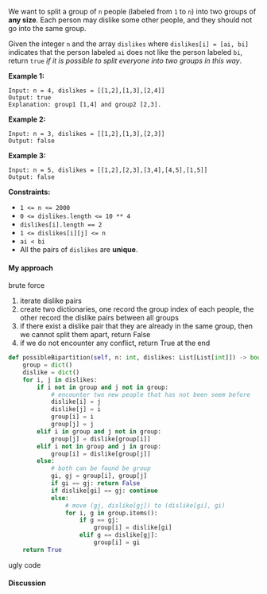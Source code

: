 We want to split a group of `n` people (labeled from `1` to `n`) into two groups of **any size**. Each person may dislike some other people, and they should not go into the same group.

Given the integer `n` and the array `dislikes` where `dislikes[i] = [ai, bi]` indicates that the person labeled `ai` does not like the person labeled `bi`, return `true` *if it is possible to split everyone into two groups in this way*.

 

**Example 1:**

```
Input: n = 4, dislikes = [[1,2],[1,3],[2,4]]
Output: true
Explanation: group1 [1,4] and group2 [2,3].
```

**Example 2:**

```
Input: n = 3, dislikes = [[1,2],[1,3],[2,3]]
Output: false
```

**Example 3:**

```
Input: n = 5, dislikes = [[1,2],[2,3],[3,4],[4,5],[1,5]]
Output: false
```

 

**Constraints:**

- `1 <= n <= 2000`
- `0 <= dislikes.length <= 10 ** 4`
- `dislikes[i].length == 2`
- `1 <= dislikes[i][j] <= n`
- `ai < bi`
- All the pairs of `dislikes` are **unique**.

#### My approach

brute force

1. iterate dislike pairs
2. create two dictionaries, one record the group index of each people, the other record the dislike pairs between all groups
3. if there exist a dislike pair that they are already in the same group, then we cannot split them apart, return False
4. if we do not encounter any conflict, return True at the end

```python
def possibleBipartition(self, n: int, dislikes: List[List[int]]) -> bool:
    group = dict()
    dislike = dict()
    for i, j in dislikes:
        if i not in group and j not in group:
            # encounter two new people that has not been seem before
            dislike[i] = j
            dislike[j] = i
            group[i] = i
            group[j] = j
        elif i in group and j not in group:
            group[j] = dislike[group[i]]
        elif i not in group and j in group:
            group[i] = dislike[group[j]]
        else:
            # both can be found be group
            gi, gj = group[i], group[j]
            if gi == gj: return False
            if dislike[gi] == gj: continue
            else:
                # move (gj, dislike[gj]) to (dislike[gi], gi)
                for i, g in group.items():
                    if g == gj:
                        group[i] = dislike[gi]
                    elif g == dislike[gj]:
                        group[i] = gi
    return True
```

ugly code

#### Discussion

